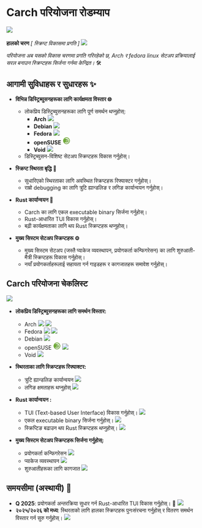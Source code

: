 # Carch परियोजना रोडम्याप 
<img src="https://img.icons8.com/?size=80&id=CBfO8TrnezXC&format=png" width="50" />

**हालको चरण** *[ स्क्रिप्ट विकासमा प्रगति ]* <img src="https://cdn-icons-png.flaticon.com/128/4315/4315445.png" width="20" /> 

*परियोजना अब यसको विकास चरणमा प्रगति गरिरहेको छ, Arch र fedora linux सेटअप प्रक्रियालाई सरल बनाउन स्क्रिप्टहरू सिर्जना गर्नमा केन्द्रित।* 🛠️

## आगामी सुविधाहरू र सुधारहरू ✨

- **विभिन्न डिस्ट्रिब्युसनहरूका लागि कार्यक्षमता विस्तार 🌐**
   - लोकप्रिय डिस्ट्रिब्युसनहरूका लागि पूर्ण समर्थन थप्नुहोस्:
     - **Arch** <img src="https://img.icons8.com/?size=48&id=uIXgLv5iSlLJ&format=png" width="20" />
     - **Debian** <img src="https://img.icons8.com/?size=48&id=17838&format=png" width="20" /> 
     - **Fedora** <img src="https://img.icons8.com/?size=48&id=ZbBhBW0N2q3D&format=png" width="20" />
     - **openSUSE** <img src="https://raw.githubusercontent.com/harilvfs/assets/refs/heads/main/suse/opensuse.png" width="20" /> 
     - **Void** <img src="https://upload.wikimedia.org/wikipedia/commons/thumb/0/02/Void_Linux_logo.svg/256px-Void_Linux_logo.svg.png" width="20" /> 
   - डिस्ट्रिब्युसन-विशिष्ट सेटअप स्क्रिप्टहरू विकास गर्नुहोस्।

- **स्क्रिप्ट स्थिरता बृद्धि 🔧**
   - सुधारिएको स्थिरताका लागि अवस्थित स्क्रिप्टहरू रिफ्याक्टर गर्नुहोस्।
   - राम्रो debugging का लागि त्रुटि ह्यान्डलिङ र लगिङ कार्यान्वयन गर्नुहोस्।

- **Rust कार्यान्वयन 🦀**
  - Carch का लागि एकल executable binary सिर्जना गर्नुहोस्। 
  - Rust-आधारित TUI विकास गर्नुहोस्। 
  - बढ़ी कार्यक्षमताका लागि थप Rust स्क्रिप्टहरू थप्नुहोस्। 

- **मुख्य सिस्टम सेटअप स्क्रिप्टहरू ⚙️**
   - मुख्य सिस्टम सेटअप (जस्तै प्याकेज व्यवस्थापन, प्रयोगकर्ता कन्फिगरेसन) का लागि शुरुआती-मैत्री स्क्रिप्टहरू विकास गर्नुहोस्।
   - नयाँ प्रयोगकर्ताहरूलाई सहायता गर्न गाइडहरू र कागजातहरू समावेश गर्नुहोस्।

## Carch परियोजना चेकलिस्ट 
<img src="https://cdn-icons-png.flaticon.com/128/8090/8090840.png" width="30" />

- **लोकप्रिय डिस्ट्रिब्युसनहरूका लागि समर्थन विस्तार:**

  - Arch <img src="https://img.icons8.com/?size=48&id=uIXgLv5iSlLJ&format=png" width="20" /> <img src="https://cdn-icons-png.flaticon.com/128/190/190411.png" width="20" /> 
  - Fedora <img src="https://img.icons8.com/?size=48&id=ZbBhBW0N2q3D&format=png" width="20" /> <img src="https://cdn-icons-png.flaticon.com/128/190/190411.png" width="20" />
  - Debian <img src="https://cdn-icons-png.flaticon.com/128/190/190406.png" width="20" /> 
  - openSUSE <img src="https://raw.githubusercontent.com/harilvfs/assets/refs/heads/main/suse/opensuse.png" width="20" /> <img src="https://cdn-icons-png.flaticon.com/128/190/190411.png" width="20" />  
  - Void <img src="https://cdn-icons-png.flaticon.com/128/190/190406.png" width="20" />

- **स्थिरताका लागि स्क्रिप्टहरू रिफ्याक्टर:**

  - त्रुटि ह्यान्डलिङ कार्यान्वयन <img src="https://cdn-icons-png.flaticon.com/128/190/190411.png" width="20" /> 
  - लगिङ क्षमताहरू थप्नुहोस् <img src="https://cdn-icons-png.flaticon.com/128/190/190411.png" width="20" />

- **Rust कार्यान्वयन :**

  - TUI (Text-based User Interface) विकास गर्नुहोस्। <img src="https://cdn-icons-png.flaticon.com/128/190/190411.png" width="20" /> 
  - एकल executable binary सिर्जना गर्नुहोस्। <img src="https://cdn-icons-png.flaticon.com/128/190/190411.png" width="20" /> 
  - स्क्रिप्टिङ बढाउन थप Rust स्क्रिप्टहरू थप्नुहोस्। <img src="https://cdn-icons-png.flaticon.com/128/190/190406.png" width="20" />

- **मुख्य सिस्टम सेटअप स्क्रिप्टहरू सिर्जना गर्नुहोस्:**
  
  - प्रयोगकर्ता कन्फिगरेसन <img src="https://cdn-icons-png.flaticon.com/128/190/190411.png" width="20" />
  - प्याकेज व्यवस्थापन <img src="https://cdn-icons-png.flaticon.com/128/190/190411.png" width="20" />
  - शुरुआतीहरूका लागि कागजात <img src="https://cdn-icons-png.flaticon.com/128/190/190411.png" width="20" />

## समयसीमा (अस्थायी) 📅

- **Q 2025**: प्रयोगकर्ता अन्तरक्रिया सुधार गर्न Rust-आधारित TUI विकास गर्नुहोस्। 🦀 <img src="https://cdn-icons-png.flaticon.com/128/190/190411.png" width="20" />
- **२०२५/२०२६ को मध्य**: स्थिरताको लागि हालका स्क्रिप्टहरू पुनःसंरचना गर्नुहोस् र वितरण समर्थन विस्तार गर्न सुरु गर्नुहोस्। <img src="https://cdn-icons-png.flaticon.com/128/190/190411.png" width="20" />